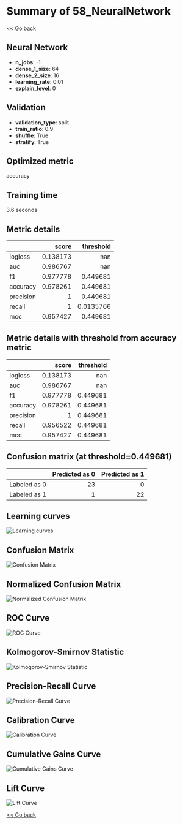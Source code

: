 # Summary of 58_NeuralNetwork

[<< Go back](../README.md)


## Neural Network
- **n_jobs**: -1
- **dense_1_size**: 64
- **dense_2_size**: 16
- **learning_rate**: 0.01
- **explain_level**: 0

## Validation
 - **validation_type**: split
 - **train_ratio**: 0.9
 - **shuffle**: True
 - **stratify**: True

## Optimized metric
accuracy

## Training time

3.6 seconds

## Metric details
|           |    score |   threshold |
|:----------|---------:|------------:|
| logloss   | 0.138173 | nan         |
| auc       | 0.986767 | nan         |
| f1        | 0.977778 |   0.449681  |
| accuracy  | 0.978261 |   0.449681  |
| precision | 1        |   0.449681  |
| recall    | 1        |   0.0135766 |
| mcc       | 0.957427 |   0.449681  |


## Metric details with threshold from accuracy metric
|           |    score |   threshold |
|:----------|---------:|------------:|
| logloss   | 0.138173 |  nan        |
| auc       | 0.986767 |  nan        |
| f1        | 0.977778 |    0.449681 |
| accuracy  | 0.978261 |    0.449681 |
| precision | 1        |    0.449681 |
| recall    | 0.956522 |    0.449681 |
| mcc       | 0.957427 |    0.449681 |


## Confusion matrix (at threshold=0.449681)
|              |   Predicted as 0 |   Predicted as 1 |
|:-------------|-----------------:|-----------------:|
| Labeled as 0 |               23 |                0 |
| Labeled as 1 |                1 |               22 |

## Learning curves
![Learning curves](learning_curves.png)
## Confusion Matrix

![Confusion Matrix](confusion_matrix.png)


## Normalized Confusion Matrix

![Normalized Confusion Matrix](confusion_matrix_normalized.png)


## ROC Curve

![ROC Curve](roc_curve.png)


## Kolmogorov-Smirnov Statistic

![Kolmogorov-Smirnov Statistic](ks_statistic.png)


## Precision-Recall Curve

![Precision-Recall Curve](precision_recall_curve.png)


## Calibration Curve

![Calibration Curve](calibration_curve_curve.png)


## Cumulative Gains Curve

![Cumulative Gains Curve](cumulative_gains_curve.png)


## Lift Curve

![Lift Curve](lift_curve.png)



[<< Go back](../README.md)
